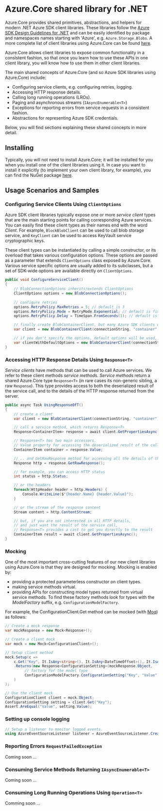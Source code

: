 # Azure.Core shared library for .NET

Azure.Core provides shared primitives, abstractions, and helpers for modern .NET Azure SDK client libraries. 
These libraries follow the [Azure SDK Design Guidelines for .NET](https://azuresdkspecs.z5.web.core.windows.net/DotNetSpec.html) 
and can be easily identified by package and namespaces names starting with 'Azure', e.g. ```Azure.Storage.Blobs```. 
A more complete list of client libraries using Azure.Core can be found [here](https://github.com/Azure/azure-sdk-for-net#core-services). 

Azure.Core allows client libraries to expose common functionality in a consistent fashion, 
so that once you learn how to use these APIs in one client library, you will know how to use them in other client libraries.

The main shared concepts of Azure.Core (and so Azure SDK libraries using Azure.Core) include:

- Configuring service clients, e.g. configuring retries, logging.
- Accessing HTTP response details.
- Calling long running operations (LROs).
- Paging and asynchronous streams (```IAsyncEnumerable<T>```) 
- Exceptions for reporting errors from service requests in a consistent fashion.
- Abstractions for representing Azure SDK credentials.

Below, you will find sections explaining these shared concepts in more detail.

## Installing
Typically, you will not need to install Azure.Core; 
it will be installed for you when you install one of the client libraries using it. 
In case you want to install it explicitly (to implement your own client library, for example), 
you can find the NuGet package [here](https://www.nuget.org/packages/Azure.Core).

## Usage Scenarios and Samples

### Configuring Service Clients Using ```ClientOptions```
Azure SDK client libraries typically expose one or more _service client_ types that 
are the main starting points for calling corresponding Azure services. 
You can easily find these client types as their names end with the word _Client_. 
For example, ```BlockBlobClient``` can be used to call blob storage service, 
and ```KeyClient``` can be used to access KeyVault service cryptographic keys. 

These client types can be instantiated by calling a simple constructor, 
or its overload that takes various configuration options. 
These options are passed as a parameter that extends ```ClientOptions``` class exposed by Azure.Core.
Various service specific options are usually added to its subclasses, but a set of SDK-wide options are 
available directly on ```ClientOptions```.

```csharp
public void ConfigureServiceClient()
{
    // BlobConnectionOptions inherits/extends ClientOptions
    ClientOptions options = new BlobConnectionOptions();     
    
    // configure retries
    options.RetryPolicy.MaxRetries = 5; // default is 3
    options.RetryPolicy.Mode = RetryMode.Exponential; // default is fixed retry policy
    options.RetryPolicy.Delay = TimeSpan.FromSeconds(1); // default is 0.8s

    // finally create BlobContainerClient, but many Azure SDK clients will work similarly
    var client = new BlobContainerClient(connectionString, "container", options);

    // if you don't specify the options, default options will be used, e.g.
    var clientWithDefaultOptions = new BlobContainerClient(connectionString, "container");
}
```

### Accessing HTTP Response Details Using ```Response<T>```
_Service clients_ have methods that can be used to call Azure services. 
We refer to these client methods _service methods_.
_Service methods_ return a shared Azure.Core type ```Response<T>``` (in rare cases its non-generic sibling, a raw ```Response```).
This type provides access to both the deserialized result of the service call, 
and to the details of the HTTP response returned from the server.

```csharp
public async Task UsingResponseOfT()
{
    // create a client
    var client = new BlobContainerClient(connectionString, "container");

    // call a service method, which returns Response<T>
    Response<ContainerItem> response = await client.GetPropertiesAsync();

    // Response<T> has two main accessors. 
    // Value property for accessing the deserialized result of the call
    ContainerItem container = response.Value;

    // .. and GetRawResponse method for accessing all the details of the HTTP response
    Response http = response.GetRawResponse();

    // for example, you can access HTTP status
    int status = http.Status;

    // or the headers
    foreach(HttpHeader header = http.Headers) {
        Console.WriteLine($"{header.Name} {header.Value}");
    }

    // or the stream of the response content
    Stream content = http.ContentStream;

    // but, if you are not interested in all HTTP details, 
    // and just want the result of the service call,
    // Response<T> provides a cast to get you directly to the result
    ContainerItem result = await client.GetPropertiesAsync();
}
```

### Mocking
One of the most important cross-cutting features of our new client libraries using Azure.Core is that they are designed for mocking. 
Mocking is enabled by:

- providing a protected parameterless constructor on client types.
- making service methods virtual.
- providing APIs for constructing model types returned from virtual service methods. To find these factory methods look for types with the _ModelFactory_ suffix, e.g. `ConfigurationModelFactory`.

For example, the ConfigurationClient.Get method can be mocked (with [Moq](https://github.com/moq/moq4)) as follows:

```c#
// Create a mock response
var mockResponse = new Mock<Response>();

// Create a client mock
var mock = new Mock<ConfigurationClient>();

// Setup client method
mock.Setup(c => 
    c.Get("Key", It.IsAny<string>(), It.IsAny<DateTimeOffset>(), It.IsAny<CancellationToken>()))
    .Returns(new Response<ConfigurationSetting>(mockResponse.Object, 
         // factory for the model type
         ConfigurationModelFactory.ConfigurationSetting("Key", "Value")
    )
);

// Use the client mock
ConfigurationClient client = mock.Object;
ConfigurationSetting setting = client.Get("Key");
Assert.AreEqual("Value", setting.Value);
```

### Setting up console logging

``` C# ConsoleLogging
// Setup a listener to monitor logged events.
using AzureEventSourceListener listener = AzureEventSourceListener.CreateConsoleLogger(EventLevel.LogAlways);
```

### Reporting Errors ```RequestFailedException```
Coming soon ...

### Consuming Service Methods Returning ```IAsyncEnumerable<T>```
Coming soon ...

### Consuming Long Running Operations Using ```Operation<T>```
Comming soon ...
